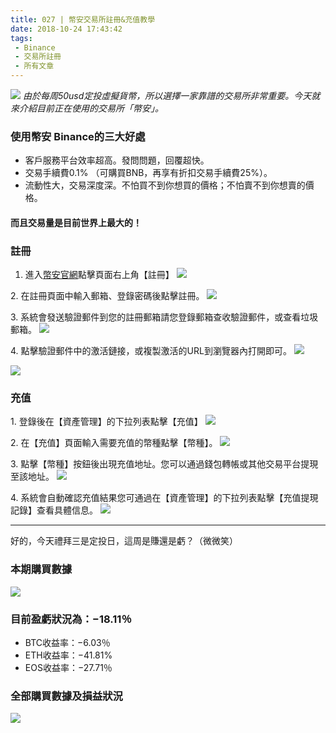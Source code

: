 ```yaml
---
title: 027 | 幣安交易所註冊&充值教學 
date: 2018-10-24 17:43:42
tags:
 - Binance
 - 交易所註冊
 - 所有文章
---
```

![](https://firebasestorage.googleapis.com/v0/b/blog-1f60b.appspot.com/o/027-p0.png?alt=media&token=b9c8eb76-f5d8-4b77-8ff2-78d57403f798)
*由於每周50usd定投虛擬貨幣，所以選擇一家靠譜的交易所非常重要。今天就來介紹目前正在使用的交易所「幣安」。*

### 使用幣安 Binance的三大好處
- 客戶服務平台效率超高。發問問題，回覆超快。
- 交易手續費0.1% （可購買BNB，再享有折扣交易手續費25%）。
- 流動性大，交易深度深。不怕買不到你想買的價格；不怕賣不到你想賣的價格。

#### 而且交易量是目前世界上最大的！

### 註冊
1. 進入[幣安官網](https://www.binance.com/cn?ref=26300566)點擊頁面右上角【註冊】
![](https://firebasestorage.googleapis.com/v0/b/blog-1f60b.appspot.com/o/027-p1.png?alt=media&token=670d86e8-56c3-44f7-befe-27bfc7a5387d)

2. 在註冊頁面中輸入郵箱、登錄密碼後點擊註冊。
![](https://firebasestorage.googleapis.com/v0/b/blog-1f60b.appspot.com/o/027-p2.png?alt=media&token=988feb8f-dc0a-48c5-8c19-d662ef24ab14)

3. 系統會發送驗證郵件到您的註冊郵箱請您登錄郵箱查收驗證郵件，或查看垃圾郵箱。
![](https://firebasestorage.googleapis.com/v0/b/blog-1f60b.appspot.com/o/027-p3.png?alt=media&token=22d96ff8-8998-41b1-b9d4-62f07bf52bcf)

4. 點擊驗證郵件中的激活鏈接，或複製激活的URL到瀏覽器內打開即可。
![](https://firebasestorage.googleapis.com/v0/b/blog-1f60b.appspot.com/o/027-p4.png?alt=media&token=39d225e7-21ce-4a9c-8add-89bde43741a1)

![](https://firebasestorage.googleapis.com/v0/b/blog-1f60b.appspot.com/o/027-p5.png?alt=media&token=2a6f78eb-2d37-4760-a999-9674c9633085)

### 充值
1. 登錄後在【資產管理】的下拉列表點擊【充值】
![](https://firebasestorage.googleapis.com/v0/b/blog-1f60b.appspot.com/o/027-p6.png?alt=media&token=3387d6c3-4647-4905-a598-af76e079b73e)

2. 在【充值】頁面輸入需要充值的幣種點擊【幣種】。
![](https://firebasestorage.googleapis.com/v0/b/blog-1f60b.appspot.com/o/027-p7.png?alt=media&token=6050a316-c6df-4600-ac11-a72722172df9)


3. 點擊【幣種】按鈕後出現充值地址。您可以通過錢包轉帳或其他交易平台提現至該地址。
![](https://firebasestorage.googleapis.com/v0/b/blog-1f60b.appspot.com/o/027-p8.png?alt=media&token=4ebffb09-7041-433d-9e43-44401b2f76e7)

4. 系統會自動確認充值結果您可通過在【資產管理】的下拉列表點擊【充值提現記錄】查看具體信息。
![](https://firebasestorage.googleapis.com/v0/b/blog-1f60b.appspot.com/o/027-p9.png?alt=media&token=eb41ed6a-f918-4479-a32a-08bb706dcfbf)

***


好的，今天禮拜三是定投日，這周是賺還是虧？（微微笑）
### 本期購買數據
![](https://firebasestorage.googleapis.com/v0/b/blog-1f60b.appspot.com/o/%E8%B4%AD%E4%B9%B0%E6%95%B0%E6%8D%AE027.png?alt=media&token=b75145fe-3dae-49f9-a38a-0d7ea13a053a)

### 目前盈虧狀況為：−18.11％
- BTC收益率：−6.03％
- ETH收益率：−41.81%
- EOS收益率：−27.71％

### 全部購買數據及損益狀況
![](https://firebasestorage.googleapis.com/v0/b/blog-1f60b.appspot.com/o/%E5%85%A8%E9%83%A8%E8%B4%AD%E4%B9%B0%E6%95%B0%E6%8D%AE%E5%8F%8A%E6%8D%9F%E7%9B%8A%E7%8A%B6%E5%86%B5027.png?alt=media&token=dc850e07-f21b-4907-8678-bf0da5b489b7)